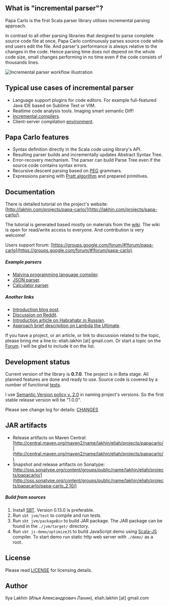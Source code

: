 What is "incremental parser"?
-----------------------------

Papa Carlo is the first Scala parser library utilises incremental parsing
approach.

In contrast to all other parsing libraries that designed to parse complete
source code file at once, Papa Carlo continuously parses source code while end
users edit the file. And parser's performance is always relative to the changes
in the code. Hence parsing time does not depend on the whole code size, small
changes performing in no time even if the code consists of thousands lines.

![Incremental parser workflow illustration](https://raw.github.com/Eliah-Lakhin/papa-carlo-media/master/snapshots/manuscript.jpg)

Typical use cases of incremental parser
---------------------------------------

 * Language support plugins for code editors. For example full-featured Java IDE
   based on Sublime Text or VIM.
 * Realtime code analysis tools. Imaging smart semantic Diff!
 * [Incremental compilers](http://en.wikipedia.org/wiki/Incremental_compiler).
 * Client-server compilation [environment](http://lakhin.com/blog/15.11.2013-handy-incremental-parser/).

Papa Carlo features
-------------------

 * Syntax definition directly in the Scala code using library's API.
 * Resulting parser builds and incrementally updates Abstract Syntax Tree.
 * Error-recovery mechanism.
   The parser can build Parse Tree even if the source code contains syntax
   errors.
 * Recursive descent parsing based on
   [PEG](http://en.wikipedia.org/wiki/Parsing_expression_grammar) grammars.
 * Expressions parsing with
   [Pratt algorithm](http://en.wikipedia.org/wiki/Pratt_parser) and prepared
   primitives.


Documentation
-------------

There is detailed tutorial on the project's website:
[http://lakhin.com/projects/papa-carlo/](http://lakhin.com/projects/papa-carlo/).

The tutorial is generated based mostly on materials from the
[wiki](https://github.com/Eliah-Lakhin/papa-carlo/wiki). The wiki is open for
read/write access to everyone. And contribution is very welcome!

Users support forum: [https://groups.google.com/forum/#!forum/papa-carlo](https://groups.google.com/forum/#!forum/papa-carlo).


##### Example parsers

 * [Malvina programming language compiler](https://github.com/Eliah-Lakhin/malvina-in-scala).
 * [JSON parser](https://github.com/Eliah-Lakhin/papa-carlo/blob/master/src/main/scala/name.lakhin.eliah.projects/papacarlo/examples/Json.scala).
 * [Calculator parser](https://github.com/Eliah-Lakhin/papa-carlo/blob/master/src/main/scala/name.lakhin.eliah.projects/papacarlo/examples/Calculator.scala).

##### Another links

 * [Introduction blog post](http://lakhin.com/blog/15.11.2013-handy-incremental-parser/).
 * [Discussion on Reddit](http://www.reddit.com/r/programming/comments/1rfyzx/whats_wrong_with_the_most_programming_language/).
 * [Introduction article on Habrahabr in Russian](http://habrahabr.ru/post/201774/).
 * [Approach brief description on Lambda the Ultimate](http://lambda-the-ultimate.org/node/4840).

If you have a project, or an article, or link to discussion related to the
topic, please bring me a line to: eliah.lakhin [at] gmail.com. Or start a topic
on the [Forum](https://groups.google.com/forum/#!forum/papa-carlo). I will be
glad to include it on the list.


Development status
------------------
Current version of the library is **0.7.0**. The project is in Beta stage.
All planned features are done and ready to use. Source code is covered by a
number of functional [tests](https://github.com/Eliah-Lakhin/papa-carlo/tree/master/src/test).

I use [Semantic Version policy v. 2.0](http://semver.org/) in naming project's
versions. So the first stable release version will be "1.0.0".

Please see change log for details:
[CHANGES](https://github.com/Eliah-Lakhin/papa-carlo/blob/master/CHANGES.md)


JAR artifacts
--------------

 * Release artifacts on Maven Central:
   [http://central.maven.org/maven2/name/lakhin/eliah/projects/papacarlo/](http://central.maven.org/maven2/name/lakhin/eliah/projects/papacarlo/)
 * Snapshot and release artifacts on Sonatype:
   [http://oss.sonatype.org/content/groups/public/name/lakhin/eliah/projects/papacarlo/](http://oss.sonatype.org/content/groups/public/name/lakhin/eliah/projects/papacarlo/papa-carlo_2.10/)

##### Build from sources

1. Install [SBT](http://www.scala-sbt.org/release/docs/Getting-Started/Setup.html#installing-sbt). Version 0.13.0 is preferable.
2. Run `sbt jvm/test` to compile and run tests.
3. Run `sbt jvm/packageBin` to build JAR package. The JAR package can be found in the `./jvm/target/` directory.
4. Run `sbt js-demo/optimizeJS` to build JavaScript demo using [Scala-JS](https://github.com/scala-js/scala-js) compiler. To start demo run static http web server with `./demo/` as a root.


License
-------

Please read [LICENSE](https://github.com/Eliah-Lakhin/papa-carlo/blob/master/LICENSE) for
licensing details.


Author
------

Ilya Lakhin (Илья Александрович Лахин), eliah.lakhin [at] gmail.com
